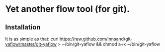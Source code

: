 # Yet another flow tool (for git).

## Installation

It is as simple as that:
curl https://raw.github.com/innsand/git-yaflow/master/git-yaflow > ~/bin/git-yaflow && chmod a+x ~/bin/git-yaflow

